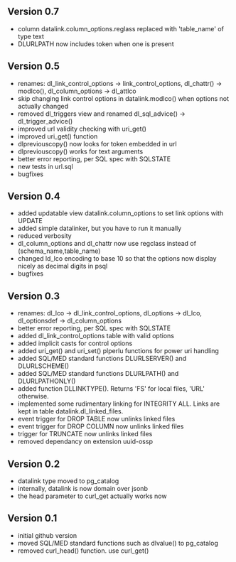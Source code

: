 Version 0.7
-----------
- column datalink.column_options.reglass replaced with 'table_name' of type text
- DLURLPATH now includes token when one is present

Version 0.5
-----------
- renames: dl_link_control_options -> link_control_options, dl_chattr() -> modlco(), dl_column_options -> dl_attlco
- skip changing link control options in datalink.modlco() when options not actually changed
- removed dl_triggers view and renamed dl_sql_advice() -> dl_trigger_advice()
- improved url validity checking with uri_get()
- improved uri_get() function
- dlpreviouscopy() now looks for token embedded in url
- dlpreviouscopy() works for text arguments
- better error reporting, per SQL spec with SQLSTATE
- new tests in url.sql
- bugfixes

Version 0.4
-----------
- added updatable view datalink.column_options to set link options with UPDATE
- added simple datalinker, but you have to run it manually
- reduced verbosity
- dl_column_options and dl_chattr now use regclass instead of (schema_name,table_name)
- changed ld_lco encoding to base 10 so that the options now display nicely as decimal digits in psql
- bugfixes

Version 0.3
-----------
- renames: dl_lco -> dl_link_control_options, dl_options -> dl_lco, dl_optionsdef -> dl_column_options
- better error reporting, per SQL spec with SQLSTATE
- added dl_link_control_options table with valid options
- added implicit casts for control options
- added uri_get() and uri_set() plperlu functions for power uri handling
- added SQL/MED standard functions DLURLSERVER() and DLURLSCHEME()
- added SQL/MED standard functions DLURLPATH() and DLURLPATHONLY()
- added function DLLINKTYPE(). Returns 'FS' for local files, 'URL' otherwise.
- implemented some rudimentary linking for INTEGRITY ALL. Links are kept in table datalink.dl_linked_files.
- event trigger for DROP TABLE now unlinks linked files
- event trigger for DROP COLUMN now unlinks linked files
- trigger for TRUNCATE now unlinks linked files
- removed dependancy on extension uuid-ossp

Version 0.2
-----------
- datalink type moved to pg_catalog
- internally, datalink is now domain over jsonb
- the head parameter to curl_get actually works now

Version 0.1
-----------
- initial github version
- moved SQL/MED standard functions such as dlvalue() to pg_catalog
- removed curl_head() function. use curl_get()
